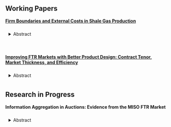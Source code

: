 <!-- ---
title: Research in progress
--- -->


&nbsp;

## Working Papers

[__Firm Boundaries and External Costs in Shale Gas Production__](papers/wastewater.pdf)


<details>
<summary style="padding: 10px; border-radius: 5px; cursor: pointer;">Abstract</summary>

> Wastewater reuse in the shale gas industry mitigates many of the local environmental harms associated with fracking. Most reuse occurs within the boundary of the firm, but rival operators often exchange (or “share”) wastewater prior to reuse. To quantify environmental spillovers from the tradeoff between insourcing and outsourcing, I embed frictions at the firm boundary in an empirical model of wastewater management. Estimating the model with data from Pennsylvania, I find that only 55% of insourcing volume is attributable to intrinsic cost efficiencies as opposed to sharing frictions. However, since firms' operating acreage is typically contiguous, excessive insourcing reduces transportation-related external costs from emissions and air pollution by 13% in equilibrium. A Pigouvian regulator who views frictions at the firm boundary as welfare-irrelevant distortions optimally provides heterogenous outsourcing subsidies in addition to corrective environmental taxes, reducing social costs by up to $0.72 per barrel, but increasing external costs by 14% relative to a policy without subsidies. My findings highlight two distinct inference problems for a Pigouvian regulator: the problem of inferring transaction costs, and the problem of assessing their welfare-relevance.

</details>


&nbsp;

[__Improving FTR Markets with Better Product Design: Contract Tenor, Market Thickness, and Efficiency__](papers/ftr.pdf)

<details>
<summary style="padding: 10px; border-radius: 5px; cursor: pointer;">Abstract</summary>

> Financial transmission rights (FTRs) are an important class of contracts for managing congestion in decentralized energy markets. This paper explores how market operators' contract design choices affect the efficiency of FTR allocation. With shorter contract tenors, generators and electricity customers can obtain better hedging portfolios for anticipated congestion risk. However, speculator participation responds endogenously to contract design. Speculators can extract greater rents when FTR markets are thinner, leading to welfare losses for load firms. In order to understand the significance of this tradeoff I build and estimate a stylized empirical model of FTR allocation mechanism used by Midcontinent ISO (MISO), a large decentralized energy market. Relative to a counterfactual with longer contracts, MISO's current contract design reduces load firm welfare losses from congestion risk by $2.4M per year, or about 1% of total welfare at firms' estimated risk preferences, but reduces load firm welfare overall by $40-60M due to reduced auction proceeds, highlighting the value of careful contract design. However, the sign of the net welfare effect is sensitive to the estimated risk preference parameter, and reverses for reasonable alternatives.

</details>

## Research in Progress

__Information Aggregation in Auctions: Evidence from the MISO FTR Market__

<details>
<summary style="padding: 10px; border-radius: 5px; cursor: pointer;">Abstract</summary>

> Financial transmission rights (FTR) markets are characterized by a complex strategic environment. Nevertheless, market prices are often a reliable predictor of future congestion prices. I explore whether the informational efficiency of FTR auctions is likely to carry over to an environment with more volatile congestion patterns (for example, due to greater renewable generation). In order to do so, I estimate an empirical model of Bayes-Cournot competition that microfounds information aggregation in FTR auctions. This approach enables me to account for essential features of FTR markets that are difficult to incorporate into standard empirical models of multiunit auctions, such as endogenous participation and cross-auction information spillovers.

</details>
